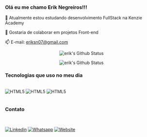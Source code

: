### Olá eu me chamo Erik Negreiros!!!

🔭 Atualmente estou estudando desenvolvimento FullStack na Kenzie Academy

👯 Gostaria de colaborar em projetos Front-end

📫  E-mail: eriksn07@gmail.com

<div align = 'center' >

![erik's Github Status](https://github-readme-stats.vercel.app/api?username=eriknegreiros&theme=blue-green)


![erik's Github Status](https://github-readme-stats.vercel.app/api/top-langs/?username=eriknegreiros&theme=blue-green)
</div>


### Tecnologias que uso no meu dia

<div style = "display: inline_block"><br/>
 <img align='center' alt= 'HTML5' src="https://img.shields.io/badge/JavaScript-F7DF1E?style=for-the-badge&logo=javascript&logoColor=black">
 <img align='center' alt= 'HTML5' src="https://img.shields.io/badge/HTML5-E34F26?style=for-the-badge&logo=html5&logoColor=white">
 <img align='center' alt= 'HTML5' src="https://img.shields.io/badge/CSS3-1572B6?style=for-the-badge&logo=css3&logoColor=white">
</div>
<br>

### Contato
<div style = "display: inline_block"><br/>

[![Linkedin](https://img.shields.io/badge/LinkedIn-0077B5?style=for-the-badge&logo=linkedin&logoColor=white)](https://www.linkedin.com/in/eriknegreiros/)
[![Whatsapp](https://img.shields.io/badge/WhatsApp-25D366?style=for-the-badge&logo=whatsapp&logoColor=white)](https://api.whatsapp.com/send?phone=5511985089465)
[![Website](https://img.shields.io/badge/website-000000?style=for-the-badge&logo=About.me&logoColor=white)](https://eriknegreiros.github.io/erik-negreiros-portfolio/)
</div>



